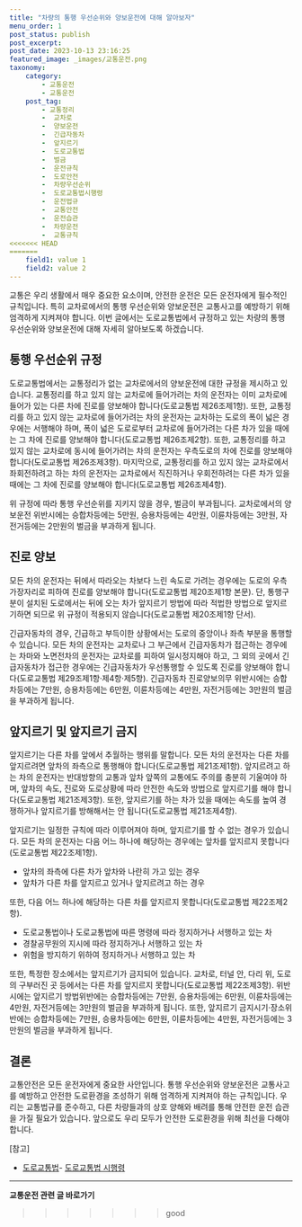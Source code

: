 ```yaml
---
title: "차량의 통행 우선순위와 양보운전에 대해 알아보자"
menu_order: 1
post_status: publish
post_excerpt: 
post_date: 2023-10-13 23:16:25
featured_image: _images/교통운전.png
taxonomy:
    category:
        - 교통운전
        - 교통운전
    post_tag:
        - 교통정리
        -  교차로
        -  양보운전
        -  긴급자동차
        -  앞지르기
        -  도로교통법
        -  벌금
        -  운전규칙
        -  도로안전
        -  차량우선순위
        -  도로교통법시행령
        -  운전법규
        -  교통안전
        -  운전습관
        -  차량운전
        -  교통규칙
<<<<<<< HEAD
=======
    field1: value 1
    field2: value 2
---
```



교통은 우리 생활에서 매우 중요한 요소이며, 안전한 운전은 모든 운전자에게 필수적인 규칙입니다. 특히 교차로에서의 통행 우선순위와 양보운전은 교통사고를 예방하기 위해 엄격하게 지켜져야 합니다. 이번 글에서는 도로교통법에서 규정하고 있는 차량의 통행 우선순위와 양보운전에 대해 자세히 알아보도록 하겠습니다.

## 통행 우선순위 규정

도로교통법에서는 교통정리가 없는 교차로에서의 양보운전에 대한 규정을 제시하고 있습니다. 교통정리를 하고 있지 않는 교차로에 들어가려는 차의 운전자는 이미 교차로에 들어가 있는 다른 차에 진로를 양보해야 합니다(도로교통법 제26조제1항). 또한, 교통정리를 하고 있지 않는 교차로에 들어가려는 차의 운전자는 교차하는 도로의 폭이 넓은 경우에는 서행해야 하며, 폭이 넓은 도로로부터 교차로에 들어가려는 다른 차가 있을 때에는 그 차에 진로를 양보해야 합니다(도로교통법 제26조제2항). 또한, 교통정리를 하고 있지 않는 교차로에 동시에 들어가려는 차의 운전자는 우측도로의 차에 진로를 양보해야 합니다(도로교통법 제26조제3항). 마지막으로, 교통정리를 하고 있지 않는 교차로에서 좌회전하려고 하는 차의 운전자는 교차로에서 직진하거나 우회전하려는 다른 차가 있을 때에는 그 차에 진로를 양보해야 합니다(도로교통법 제26조제4항).

위 규정에 따라 통행 우선순위를 지키지 않을 경우, 벌금이 부과됩니다. 교차로에서의 양보운전 위반시에는 승합차등에는 5만원, 승용차등에는 4만원, 이륜차등에는 3만원, 자전거등에는 2만원의 벌금을 부과하게 됩니다.

## 진로 양보

모든 차의 운전자는 뒤에서 따라오는 차보다 느린 속도로 가려는 경우에는 도로의 우측 가장자리로 피하여 진로를 양보해야 합니다(도로교통법 제20조제1항 본문). 단, 통행구분이 설치된 도로에서는 뒤에 오는 차가 앞지르기 방법에 따라 적법한 방법으로 앞지르기하면 되므로 위 규정이 적용되지 않습니다(도로교통법 제20조제1항 단서).

긴급자동차의 경우, 긴급하고 부득이한 상황에서는 도로의 중앙이나 좌측 부분을 통행할 수 있습니다. 모든 차의 운전자는 교차로나 그 부근에서 긴급자동차가 접근하는 경우에는 차마와 노면전차의 운전자는 교차로를 피하여 일시정지해야 하고, 그 외의 곳에서 긴급자동차가 접근한 경우에는 긴급자동차가 우선통행할 수 있도록 진로를 양보해야 합니다(도로교통법 제29조제1항·제4항·제5항). 긴급자동차 진로양보의무 위반시에는 승합차등에는 7만원, 승용차등에는 6만원, 이륜차등에는 4만원, 자전거등에는 3만원의 벌금을 부과하게 됩니다.

## 앞지르기 및 앞지르기 금지

앞지르기는 다른 차를 앞에서 추월하는 행위를 말합니다. 모든 차의 운전자는 다른 차를 앞지르려면 앞차의 좌측으로 통행해야 합니다(도로교통법 제21조제1항). 앞지르려고 하는 차의 운전자는 반대방향의 교통과 앞차 앞쪽의 교통에도 주의를 충분히 기울여야 하며, 앞차의 속도, 진로와 도로상황에 따라 안전한 속도와 방법으로 앞지르기를 해야 합니다(도로교통법 제21조제3항). 또한, 앞지르기를 하는 차가 있을 때에는 속도를 높여 경쟁하거나 앞지르기를 방해해서는 안 됩니다(도로교통법 제21조제4항).

앞지르기는 일정한 규칙에 따라 이루어져야 하며, 앞지르기를 할 수 없는 경우가 있습니다. 모든 차의 운전자는 다음 어느 하나에 해당하는 경우에는 앞차를 앞지르지 못합니다(도로교통법 제22조제1항).
- 앞차의 좌측에 다른 차가 앞차와 나란히 가고 있는 경우
- 앞차가 다른 차를 앞지르고 있거나 앞지르려고 하는 경우

또한, 다음 어느 하나에 해당하는 다른 차를 앞지르지 못합니다(도로교통법 제22조제2항).
- 도로교통법이나 도로교통법에 따른 명령에 따라 정지하거나 서행하고 있는 차
- 경찰공무원의 지시에 따라 정지하거나 서행하고 있는 차
- 위험을 방지하기 위하여 정지하거나 서행하고 있는 차

또한, 특정한 장소에서는 앞지르기가 금지되어 있습니다. 교차로, 터널 안, 다리 위, 도로의 구부러진 곳 등에서는 다른 차를 앞지르지 못합니다(도로교통법 제22조제3항). 위반 시에는 앞지르기 방법위반에는 승합차등에는 7만원, 승용차등에는 6만원, 이륜차등에는 4만원, 자전거등에는 3만원의 벌금을 부과하게 됩니다. 또한, 앞지르기 금지시기·장소위반에는 승합차등에는 7만원, 승용차등에는 6만원, 이륜차등에는 4만원, 자전거등에는 3만원의 벌금을 부과하게 됩니다.

## 결론

교통안전은 모든 운전자에게 중요한 사안입니다. 통행 우선순위와 양보운전은 교통사고를 예방하고 안전한 도로환경을 조성하기 위해 엄격하게 지켜져야 하는 규칙입니다. 우리는 교통법규를 준수하고, 다른 차량들과의 상호 양해와 배려를 통해 안전한 운전 습관을 가질 필요가 있습니다. 앞으로도 우리 모두가 안전한 도로환경을 위해 최선을 다해야 합니다.

[참고]
- [도로교통법](https://www.law.go.kr/%EB%B2%95%EB%A0%B9/%EB%8F%84%EB%A1%9C%EA%B5%90%ED%86%B5%EB%B2%95)- [도로교통법 시행령](https://www.law.go.kr/%EB%B2%95%EB%A0%B9/%EB%8F%84%EB%A1%9C%EA%B5%90%ED%86%B5%EB%B2%95%EC%8B%9C%ED%96%89%EB%A0%B9)


<!-- wp:separator -->
<hr class="wp-block-separator has-alpha-channel-opacity"/>
<!-- /wp:separator -->

<!-- wp:group {"backgroundColor":"base","layout":{"type":"constrained"}} -->
<div class="wp-block-group has-base-background-color has-background"><!-- wp:paragraph {"align":"center","fontSize":"large"} -->
<p class="has-text-align-center has-large-font-size"><strong>교통운전 관련 글 바로가기</strong></p>
<!-- /wp:paragraph -->


<!-- wp:latest-posts
{"categories":[{"id":1440,"count":19,"description":"","link":"https://uknowlaw.com/category/%ea%b5%90%ed%86%b5%ec%9a%b4%ec%a0%84/","name":"교통운전","slug":"교통운전","taxonomy":"category","parent":0,"meta":[],"_links":{"self":[{"href":"https://uknowlaw.com/wp-json/wp/v2/categories/1440"}],"collection":[{"href":"https://uknowlaw.com/wp-json/wp/v2/categories"}],"about":[{"href":"https://uknowlaw.com/wp-json/wp/v2/taxonomies/category"}],"wp:post_type":[{"href":"https://uknowlaw.com/wp-json/wp/v2/posts?categories=1440"}],"curies":[{"name":"wp","href":"https://api.w.org/{rel}","templated":true}]}}],"postsToShow":100,"excerptLength":28,"postLayout":"grid","columns":2,"featuredImageAlign":"left","featuredImageSizeSlug":"large","fontSize":"medium"} /--></div>
<!-- /wp:group -->
>>>>>>> good

